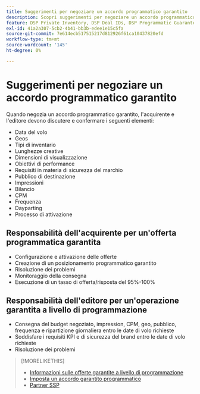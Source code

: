 ```yaml
---
title: Suggerimenti per negoziare un accordo programmatico garantito
description: Scopri suggerimenti per negoziare un accordo programmatico garantito (PG) ed elenchi delle responsabilità di acquirente ed editore.
feature: DSP Private Inventory, DSP Deal IDs, DSP Programmatic Guaranteed Deals
exl-id: 41a2a307-5cb2-4b41-bb3b-edee1e15c5fa
source-git-commit: 7e614ecb517515217d812926f61ca10437820efd
workflow-type: tm+mt
source-wordcount: '145'
ht-degree: 0%

---
```


# Suggerimenti per negoziare un accordo programmatico garantito

Quando negozia un accordo programmatico garantito, l&#39;acquirente e l&#39;editore devono discutere e confermare i seguenti elementi:

* Data del volo
* Geos
* Tipi di inventario
* Lunghezze creative
* Dimensioni di visualizzazione
* Obiettivi di performance
* Requisiti in materia di sicurezza del marchio
* Pubblico di destinazione
* Impressioni
* Bilancio
* CPM
* Frequenza
* Dayparting
* Processo di attivazione

## Responsabilità dell&#39;acquirente per un&#39;offerta programmatica garantita

* Configurazione e attivazione delle offerte
* Creazione di un posizionamento programmatico garantito
* Risoluzione dei problemi
* Monitoraggio della consegna
* Esecuzione di un tasso di offerta/risposta del 95%-100%

## Responsabilità dell&#39;editore per un&#39;operazione garantita a livello di programmazione

* Consegna del budget negoziato, impression, CPM, geo, pubblico, frequenza e ripartizione giornaliera entro le date di volo richieste
* Soddisfare i requisiti KPI e di sicurezza del brand entro le date di volo richieste
* Risoluzione dei problemi

>[!MORELIKETHIS]
>
>* [Informazioni sulle offerte garantite a livello di programmazione](programmatic-guaranteed-about.md)
>* [Imposta un accordo garantito programmatico](programmatic-guaranteed-set-up.md)
>* [Partner SSP](ssp-partners.md)

